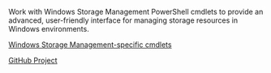 Work with Windows Storage Management PowerShell cmdlets to provide an 
advanced, user-friendly interface for managing storage resources in 
Windows environments.

[Windows Storage Management-specific cmdlets](https://learn.microsoft.com/en-us/powershell/module/storage/?view=windowsserver2022-ps)

[GitHub Project](https://github.com/Attune-Automation/Windows-Storage-cmdlets)